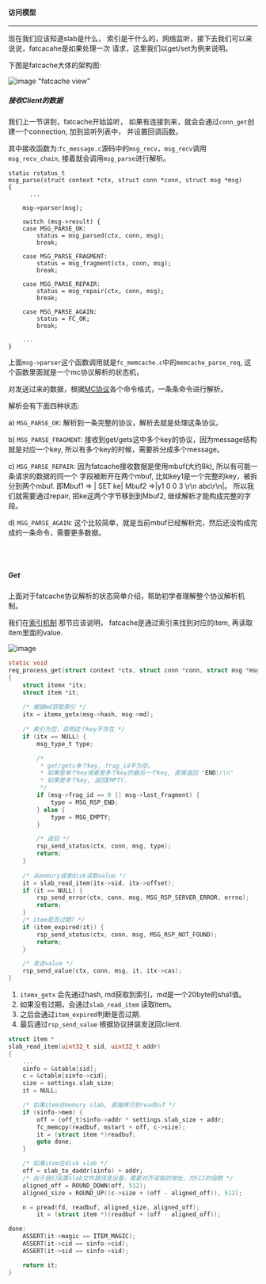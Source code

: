 #### 访问模型 ####

------------------

现在我们应该知道slab是什么， 索引是干什么的，网络监听，接下去我们可以来说说，fatcacahe是如果处理一次
请求，这里我们以get/set为例来说明。

下图是fatcache大体的架构图:

![image "fatcache view"](https://github.com/git-hulk/fatcache-note/blob/master/snapshot/fatcache_view.png)

#####  接收Client的数据 #####

我们上一节讲到，fatcache开始监听， 如果有连接到来，就会会通过`conn_get`创建一个connection, 加到监听列表中，
并设置回调函数。

其中接收函数为:`fc_message.c`源码中的`msg_recv`，`msg_recv`调用 `msg_recv_chain`, 接着就会调用`msg_parse`进行解析。
```
static rstatus_t
msg_parse(struct context *ctx, struct conn *conn, struct msg *msg)
{
      ...
      
    msg->parser(msg);

    switch (msg->result) {
    case MSG_PARSE_OK:
        status = msg_parsed(ctx, conn, msg);
        break;

    case MSG_PARSE_FRAGMENT:
        status = msg_fragment(ctx, conn, msg);
        break;

    case MSG_PARSE_REPAIR:
        status = msg_repair(ctx, conn, msg);
        break;

    case MSG_PARSE_AGAIN:
        status = FC_OK;
        break;

    ...
}
```

上面`msg->parser`这个函数调用就是`fc_memcache.c`中的`memcache_parse_req`, 这个函数里面就是一个mc协议解析的状态机，

对发送过来的数据，根据[MC协议](./protocol.md)各个命令格式，一条条命令进行解析。

解析会有下面四种状态:


a) `MSG_PARSE_OK`: 解析到一条完整的协议，解析去就是处理这条协议。

b) `MSG_PARSE_FRAGMENT`: 接收到get/gets这中多个key的协议，因为message结构就是对应一个key, 
所以有多个key的时候，需要拆分成多个message。

c) `MSG_PARSE_REPAIR`: 因为fatcache接收数据是使用mbuf(大约8k), 所以有可能一条请求的数据的同一个
字段被断开在两个mbuf, 比如key1是一个完整的key，被拆分到两个mbuf.
即Mbuf1 => | SET ke| Mbuf2 =>|y1 0 0 3 \r\n abc\r\n|。 
所以我们就需要通过repair, 把ke这两个字节移到到Mbuf2, 继续解析才能构成完整的字段。

d) `MSG_PARSE_AGAIN`: 这个比较简单，就是当前mbuf已经解析完，然后还没构成完成的一条命令，需要更多数据。

<br />
<br />


##### Get #####

上面对于fatcache协议解析的状态简单介绍，帮助初学者理解整个协议解析机制。

我们在[索引机制](./itemx.md) 那节应该说明， fatcache是通过索引来找到对应的item, 再读取item里面的value.

![image](https://github.com/git-hulk/fatcache-note/blob/master/snapshot/get_fatcache.png)

```c
static void
req_process_get(struct context *ctx, struct conn *conn, struct msg *msg)
{
    struct itemx *itx;
    struct item *it;
    
    /* 根据md获取索引 */
    itx = itemx_getx(msg->hash, msg->md);
    
    /* 索引为空，说明这个key不存在 */
    if (itx == NULL) {
        msg_type_t type;

        /*  
         * get/gets多个key, frag_id不为空。
         * 如果是单个key或者是多个key的最后一个key, 直接返回 "END\r\n"
         * 如果是多个key, 返回EMPTY.
         */
        if (msg->frag_id == 0 || msg->last_fragment) {
            type = MSG_RSP_END;
        } else {
            type = MSG_EMPTY;
        }   

        /* 返回 */
        rsp_send_status(ctx, conn, msg, type);
        return;
    } 
    
    /* 从memory或者disk读取value */
    it = slab_read_item(itx->sid, itx->offset);
    if (it == NULL) {
        rsp_send_error(ctx, conn, msg, MSG_RSP_SERVER_ERROR, errno);
        return;
    }
    /* item是否过期? */
    if (item_expired(it)) {
        rsp_send_status(ctx, conn, msg, MSG_RSP_NOT_FOUND);
        return;
    }

    /* 发送value */
    rsp_send_value(ctx, conn, msg, it, itx->cas);
}
```
1. `itemx_getx` 会先通过hash, md获取到索引，md是一个20byte的sha1值。
2. 如果没有过期，会通过`slab_read_item` 读取item。
3. 之后会通过`item_expired`判断是否过期.
4. 最后通过`rsp_send_value` 根据协议拼装发送回client.

```c
struct item *
slab_read_item(uint32_t sid, uint32_t addr)
{
    ...
    sinfo = &stable[sid];
    c = &ctable[sinfo->cid];
    size = settings.slab_size;
    it = NULL;

    /* 如果item在memory slab, 直接拷贝到readbuf */
    if (sinfo->mem) {
        off = (off_t)sinfo->addr * settings.slab_size + addr;
        fc_memcpy(readbuf, mstart + off, c->size);
        it = (struct item *)readbuf;
        goto done;
    }

    /* 如果item在disk slab */
    off = slab_to_daddr(sinfo) + addr;
    /* 由于我们设置slab文件路径是设备，需要对齐读取的地址，为512的倍数 */
    aligned_off = ROUND_DOWN(off, 512);
    aligned_size = ROUND_UP((c->size + (off - aligned_off)), 512);

    n = pread(fd, readbuf, aligned_size, aligned_off);
        it = (struct item *)(readbuf + (off - aligned_off));

done:
    ASSERT(it->magic == ITEM_MAGIC);
    ASSERT(it->cid == sinfo->cid);
    ASSERT(it->sid == sinfo->sid);

    return it;
}
```
